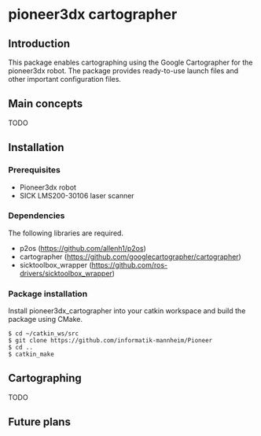 # pioneer3dx cartographer

## Introduction

This package enables cartographing using the Google Cartographer for the pioneer3dx robot. The package provides ready-to-use launch files and other important configuration files.

## Main concepts

TODO

## Installation

### Prerequisites

* Pioneer3dx robot
* SICK LMS200-30106 laser scanner

### Dependencies

The following libraries are required.

* p2os (https://github.com/allenh1/p2os)
* cartographer (https://github.com/googlecartographer/cartographer)
* sicktoolbox_wrapper (https://github.com/ros-drivers/sicktoolbox_wrapper)

### Package installation

Install pioneer3dx_cartographer into your catkin workspace and build the package using CMake.

```console
$ cd ~/catkin_ws/src
$ git clone https://github.com/informatik-mannheim/Pioneer
$ cd ..
$ catkin_make
```

## Cartographing

TODO

## Future plans
